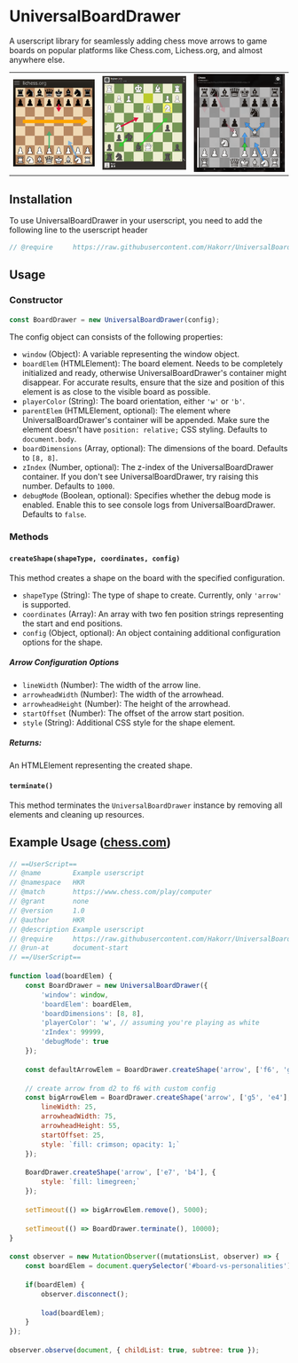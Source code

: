 # UniversalBoardDrawer
A userscript library for seamlessly adding chess move arrows to game boards on popular platforms like Chess.com, Lichess.org, and almost anywhere else.

<table>
  <tr>
    <td>
      <img src="assets/example2.png" alt="Example 2" style="max-width: 100%; height: auto;">
    </td>
    <td>
      <img src="assets/example3.png" alt="Example 3" style="max-width: 100%; height: auto;">
    </td>
      <td>
      <img src="assets/example4.png" alt="Example 4" style="max-width: 100%; height: auto;">
    </td>
  </tr>
</table>

## Installation

To use UniversalBoardDrawer in your userscript, you need to add the following line to the userscript header

```js
// @require     https://raw.githubusercontent.com/Hakorr/UniversalBoardDrawer/main/UniversalBoardDrawer.js
```

## Usage

### Constructor
```javascript
const BoardDrawer = new UniversalBoardDrawer(config);
```

The config object can consists of the following properties:

- `window` (Object): A variable representing the window object.
- `boardElem` (HTMLElement): The board element. Needs to be completely initialized and ready, otherwise UniversalBoardDrawer's container might disappear. For accurate results, ensure that the size and position of this element is as close to the visible board as possible.
- `playerColor` (String): The board orientation, either `'w'` or `'b'`.
- `parentElem` (HTMLElement, optional): The element where UniversalBoardDrawer's container will be appended. Make sure the element doesn't have `position: relative;` CSS styling. Defaults to `document.body`.
- `boardDimensions` (Array, optional): The dimensions of the board. Defaults to `[8, 8]`.
- `zIndex` (Number, optional): The z-index of the UniversalBoardDrawer container. If you don't see UniversalBoardDrawer, try raising this number. Defaults to `1000`.
- `debugMode` (Boolean, optional): Specifies whether the debug mode is enabled. Enable this to see console logs from UniversalBoardDrawer. Defaults to `false`.

### Methods

#### `createShape(shapeType, coordinates, config)`
This method creates a shape on the board with the specified configuration.

- `shapeType` (String): The type of shape to create. Currently, only `'arrow'` is supported.
- `coordinates` (Array): An array with two fen position strings representing the start and end positions.
- `config` (Object, optional): An object containing additional configuration options for the shape.

##### Arrow Configuration Options
- `lineWidth` (Number): The width of the arrow line.
- `arrowheadWidth` (Number): The width of the arrowhead.
- `arrowheadHeight` (Number): The height of the arrowhead.
- `startOffset` (Number): The offset of the arrow start position.
- `style` (String): Additional CSS style for the shape element.

##### Returns:
An HTMLElement representing the created shape.

#### `terminate()`
This method terminates the `UniversalBoardDrawer` instance by removing all elements and cleaning up resources.

## Example Usage ([chess.com](https://www.chess.com/play/computer))

```javascript
// ==UserScript==
// @name        Example userscript
// @namespace   HKR
// @match       https://www.chess.com/play/computer
// @grant       none
// @version     1.0
// @author      HKR
// @description Example userscript
// @require     https://raw.githubusercontent.com/Hakorr/UniversalBoardDrawer/main/UniversalBoardDrawer.js
// @run-at      document-start
// ==/UserScript==

function load(boardElem) {
    const BoardDrawer = new UniversalBoardDrawer({
        'window': window,
        'boardElem': boardElem,
        'boardDimensions': [8, 8],
        'playerColor': 'w', // assuming you're playing as white
        'zIndex': 99999,
        'debugMode': true
    });

    const defaultArrowElem = BoardDrawer.createShape('arrow', ['f6', 'g7']); // create arrow from h1 to h6, with default config

    // create arrow from d2 to f6 with custom config
    const bigArrowElem = BoardDrawer.createShape('arrow', ['g5', 'e4'], {
        lineWidth: 25,
        arrowheadWidth: 75,
        arrowheadHeight: 55,
        startOffset: 25,
        style: `fill: crimson; opacity: 1;`
    });

    BoardDrawer.createShape('arrow', ['e7', 'b4'], {
        style: `fill: limegreen;`
    });

    setTimeout(() => bigArrowElem.remove(), 5000);

    setTimeout(() => BoardDrawer.terminate(), 10000);
}

const observer = new MutationObserver((mutationsList, observer) => {
    const boardElem = document.querySelector('#board-vs-personalities');

    if(boardElem) {
        observer.disconnect();

        load(boardElem);
    }
});

observer.observe(document, { childList: true, subtree: true });
```
